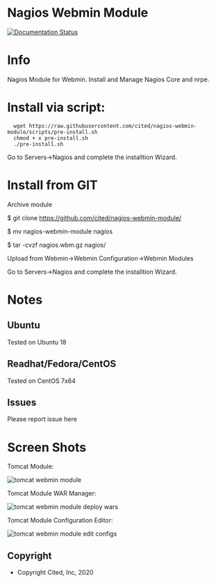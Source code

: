 
# Nagios Webmin Module

[![Documentation Status](https://readthedocs.org/projects/tomcat-webmin-module/badge/?version=latest)](https://tomcat-module.citedcorp.com/en/latest/?badge=latest)
# Info
Nagios Module for Webmin.  Install and Manage Nagios Core and nrpe.

# Install via script:

      wget https://raw.githubusercontent.com/cited/nagios-webmin-module/scripts/pre-install.sh
      chmod + x pre-install.sh
      ./pre-install.sh

Go to Servers->Nagios and complete the installtion Wizard.

# Install from GIT
Archive module

$ git clone https://github.com/cited/nagios-webmin-module/

$ mv nagios-webmin-module nagios

$ tar -cvzf nagios.wbm.gz nagios/

Upload from Webmin->Webmin Configuration->Webmin Modules

Go to Servers->Nagios and complete the installtion Wizard.

# Notes

## **Ubuntu**
Tested on Ubuntu 18

## **Readhat/Fedora/CentOS**
Tested on CentOS 7x64

## **Issues**
Please report issue here

# Screen Shots

Tomcat Module:

![tomcat webmin module](https://cdn.acugis.com/apache-tomcat-webmin-plugin/tomcat-module-plugin.gif)

Tomcat Module WAR Manager:

![tomcat webmin module deploy wars](https://cdn.acugis.com/apache-tomcat-webmin-plugin/tomcat-module-war-deploy.gif)

Tomcat Module Configuration Editor:

![tomcat webmin module edit configs](https://cdn.acugis.com/apache-tomcat-webmin-plugin/tomcat-module-edit-configs.gif)


Copyright
---------

* Copyright Cited, Inc, 2020
